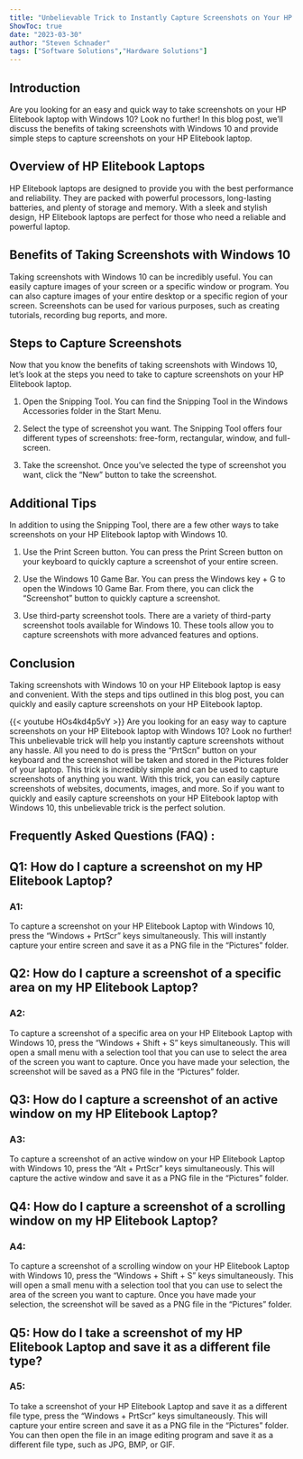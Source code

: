 ```yaml
---
title: "Unbelievable Trick to Instantly Capture Screenshots on Your HP Elitebook Laptop with Windows 10!"
ShowToc: true 
date: "2023-03-30"
author: "Steven Schnader" 
tags: ["Software Solutions","Hardware Solutions"]
---
```

## Introduction

Are you looking for an easy and quick way to take screenshots on your HP Elitebook laptop with Windows 10? Look no further! In this blog post, we’ll discuss the benefits of taking screenshots with Windows 10 and provide simple steps to capture screenshots on your HP Elitebook laptop.

## Overview of HP Elitebook Laptops

HP Elitebook laptops are designed to provide you with the best performance and reliability. They are packed with powerful processors, long-lasting batteries, and plenty of storage and memory. With a sleek and stylish design, HP Elitebook laptops are perfect for those who need a reliable and powerful laptop. 

## Benefits of Taking Screenshots with Windows 10

Taking screenshots with Windows 10 can be incredibly useful. You can easily capture images of your screen or a specific window or program. You can also capture images of your entire desktop or a specific region of your screen. Screenshots can be used for various purposes, such as creating tutorials, recording bug reports, and more. 

## Steps to Capture Screenshots

Now that you know the benefits of taking screenshots with Windows 10, let’s look at the steps you need to take to capture screenshots on your HP Elitebook laptop. 

1. Open the Snipping Tool. You can find the Snipping Tool in the Windows Accessories folder in the Start Menu.

2. Select the type of screenshot you want. The Snipping Tool offers four different types of screenshots: free-form, rectangular, window, and full-screen. 

3. Take the screenshot. Once you’ve selected the type of screenshot you want, click the “New” button to take the screenshot.

## Additional Tips

In addition to using the Snipping Tool, there are a few other ways to take screenshots on your HP Elitebook laptop with Windows 10. 

1. Use the Print Screen button. You can press the Print Screen button on your keyboard to quickly capture a screenshot of your entire screen. 

2. Use the Windows 10 Game Bar. You can press the Windows key + G to open the Windows 10 Game Bar. From there, you can click the “Screenshot” button to quickly capture a screenshot. 

3. Use third-party screenshot tools. There are a variety of third-party screenshot tools available for Windows 10. These tools allow you to capture screenshots with more advanced features and options. 

## Conclusion

Taking screenshots with Windows 10 on your HP Elitebook laptop is easy and convenient. With the steps and tips outlined in this blog post, you can quickly and easily capture screenshots on your HP Elitebook laptop.

{{< youtube HOs4kd4p5vY >}} 
Are you looking for an easy way to capture screenshots on your HP Elitebook laptop with Windows 10? Look no further! This unbelievable trick will help you instantly capture screenshots without any hassle. All you need to do is press the “PrtScn” button on your keyboard and the screenshot will be taken and stored in the Pictures folder of your laptop. This trick is incredibly simple and can be used to capture screenshots of anything you want. With this trick, you can easily capture screenshots of websites, documents, images, and more. So if you want to quickly and easily capture screenshots on your HP Elitebook laptop with Windows 10, this unbelievable trick is the perfect solution.

## Frequently Asked Questions (FAQ) :
<h2>Q1: How do I capture a screenshot on my HP Elitebook Laptop?</h2>

<h3>A1:</h3> To capture a screenshot on your HP Elitebook Laptop with Windows 10, press the “Windows + PrtScr” keys simultaneously. This will instantly capture your entire screen and save it as a PNG file in the “Pictures” folder. 

<h2>Q2: How do I capture a screenshot of a specific area on my HP Elitebook Laptop?</h2>

<h3>A2:</h3> To capture a screenshot of a specific area on your HP Elitebook Laptop with Windows 10, press the “Windows + Shift + S” keys simultaneously. This will open a small menu with a selection tool that you can use to select the area of the screen you want to capture. Once you have made your selection, the screenshot will be saved as a PNG file in the “Pictures” folder. 

<h2>Q3: How do I capture a screenshot of an active window on my HP Elitebook Laptop?</h2>

<h3>A3:</h3> To capture a screenshot of an active window on your HP Elitebook Laptop with Windows 10, press the “Alt + PrtScr” keys simultaneously. This will capture the active window and save it as a PNG file in the “Pictures” folder. 

<h2>Q4: How do I capture a screenshot of a scrolling window on my HP Elitebook Laptop?</h2>

<h3>A4:</h3> To capture a screenshot of a scrolling window on your HP Elitebook Laptop with Windows 10, press the “Windows + Shift + S” keys simultaneously. This will open a small menu with a selection tool that you can use to select the area of the screen you want to capture. Once you have made your selection, the screenshot will be saved as a PNG file in the “Pictures” folder. 

<h2>Q5: How do I take a screenshot of my HP Elitebook Laptop and save it as a different file type?</h2>

<h3>A5:</h3> To take a screenshot of your HP Elitebook Laptop and save it as a different file type, press the “Windows + PrtScr” keys simultaneously. This will capture your entire screen and save it as a PNG file in the “Pictures” folder. You can then open the file in an image editing program and save it as a different file type, such as JPG, BMP, or GIF.




